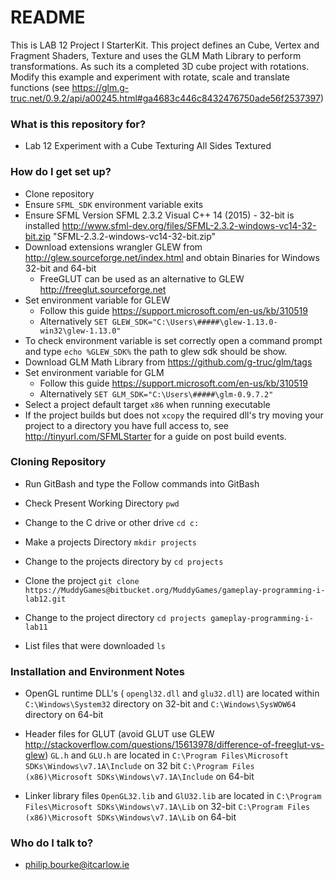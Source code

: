 # README #

This is LAB 12 Project I StarterKit. This project defines an Cube, Vertex and Fragment Shaders, Texture and uses the GLM Math Library to perform transformations. As such its a completed 3D cube project with rotations.
Modify this example and experiment with rotate, scale and translate functions (see https://glm.g-truc.net/0.9.2/api/a00245.html#ga4683c446c8432476750ade56f2537397)


### What is this repository for? ###

* Lab 12 Experiment with a Cube Texturing All Sides Textured

### How do I get set up? ###

* Clone repository
* Ensure `SFML_SDK` environment variable exits
* Ensure SFML Version SFML 2.3.2 Visual C++ 14 (2015) - 32-bit is installed 
http://www.sfml-dev.org/files/SFML-2.3.2-windows-vc14-32-bit.zip "SFML-2.3.2-windows-vc14-32-bit.zip"
* Download extensions wrangler GLEW from http://glew.sourceforge.net/index.html and obtain Binaries for  Windows 32-bit and 64-bit
	* FreeGLUT can be used as an alternative to GLEW http://freeglut.sourceforge.net 
* Set environment variable for GLEW
	* Follow this guide https://support.microsoft.com/en-us/kb/310519
	* Alternatively `SET GLEW_SDK="C:\Users\#####\glew-1.13.0-win32\glew-1.13.0"`
* To check environment variable is set correctly open a command prompt and type `echo %GLEW_SDK%` the path to glew sdk should be show.
* Download GLM Math Library from https://github.com/g-truc/glm/tags
* Set environment variable for GLM
	* Follow this guide https://support.microsoft.com/en-us/kb/310519
	* Alternatively `SET GLM_SDK="C:\Users\#####\glm-0.9.7.2"`
* Select a project default target `x86` when running executable
* If the project builds but does not `xcopy` the required dll's try moving your project to a directory you have full access to, see http://tinyurl.com/SFMLStarter for a guide on post build events.

### Cloning Repository ###
* Run GitBash and type the Follow commands into GitBash

* Check Present Working Directory `pwd`

* Change to the C drive or other drive `cd c:`

* Make a projects Directory `mkdir projects`

* Change to the projects directory by `cd projects`

* Clone the project `git clone https://MuddyGames@bitbucket.org/MuddyGames/gameplay-programming-i-lab12.git`

* Change to the project directory `cd projects gameplay-programming-i-lab11`

* List files that were downloaded `ls`

### Installation and Environment Notes ###
* OpenGL runtime DLL's ( `opengl32.dll` and `glu32.dll`) are located within `C:\Windows\System32` directory on 32-bit and `C:\Windows\SysWOW64` directory on 64-bit

* Header files for GLUT (avoid GLUT use GLEW http://stackoverflow.com/questions/15613978/difference-of-freeglut-vs-glew) `GL.h` and `GLU.h` are located in `C:\Program Files\Microsoft SDKs\Windows\v7.1A\Include` on 32 bit `C:\Program Files (x86)\Microsoft SDKs\Windows\v7.1A\Include` on 64-bit

* Linker library files `OpenGL32.lib` and `GlU32.lib` are located in `C:\Program Files\Microsoft SDKs\Windows\v7.1A\Lib` on 32-bit `C:\Program Files (x86)\Microsoft SDKs\Windows\v7.1A\Lib` on 64-bit

### Who do I talk to? ###

* philip.bourke@itcarlow.ie